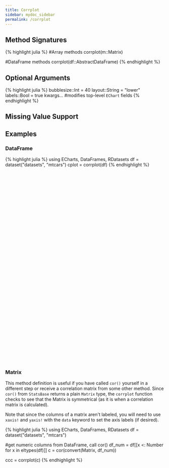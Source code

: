```yaml
---
title: Corrplot
sidebar: mydoc_sidebar
permalink: /corrplot
---
```


## Method Signatures
{% highlight julia %}
#Array methods
corrplot(m::Matrix)

#DataFrame methods
corrplot(df::AbstractDataFrame)
{% endhighlight %}

## Optional Arguments
{% highlight julia %}
bubblesize::Int = 40
layout::String = "lower"
labels::Bool = true
kwargs... #modifies top-level `EChart` fields
{% endhighlight %}

## Missing Value Support

## Examples

### DataFrame
{% highlight julia %}
using ECharts, DataFrames, RDatasets
df = dataset("datasets", "mtcars")
cplot = corrplot(df)
{% endhighlight %}

<div id="cplot" style="height:600px;width:600px;"></div>
<script type="text/javascript">

    // Initialize after dom ready
    var myChart = echarts.init(document.getElementById("cplot"), JSON.parse(roma()));

    // Load data into the ECharts instance
    myChart.setOption(
{"xAxis":[{"splitNumber":5,"axisLabel":{"show":true,"interval":"auto","rotate":0,"inside":false,"formatter":"{value}","margin":8},"data":["MPG","Cyl","Disp","HP","DRat","WT","QSec","VS","AM","Gear","Carb"],"scale":false,"gridIndex":0,"minInterval":0,"zlevel":0,"triggerEvent":false,"z":0,"inverse":false,"nameLocation":"middle","nameGap":30,"silent":true,"type":"category"}],"visualMap":{"left":"right","max":1.0,"min":-1.0,"top":"middle","inRange":{"color":["rgb(178, 24, 43)","rgb(214, 96, 77)","rgb(244,165,130)","rgb(253,219,199)","rgb(247,247,247)","rgb(209,229,240)","rgb(146,197,222)","rgb( 67,147,195)","rgb( 33,102,172)"]},"calculable":true,"precision":2},"ec_charttype":"corrplot","series":[{"label":{"textStyle":{"fontFamily":"sans-serif","fontStyle":"normal","color":"black","fontSize":14,"fontWeight":"bold"},"show":true,"position":"inside","formatter":function (params) {return params.data[2].toFixed(2);}},"yAxisIndex":0,"symbolSize":function (data) {return 45 * Math.sqrt(Math.abs(data[2]))},"xAxisIndex":0,"smooth":false,"data":[[0.0,0.0,1.0],[0.0,1.0,-0.8521619594266129],[0.0,2.0,-0.8475513792624785],[0.0,3.0,-0.7761683718265862],[0.0,4.0,0.6811719078067491],[0.0,5.0,-0.8676593765172278],[0.0,6.0,0.41868403392177816],[0.0,7.0,0.6640389191275928],[0.0,8.0,0.5998324294546477],[0.0,9.0,0.4802847573388421],[0.0,10.0,-0.5509250739024587],[1.0,0.0,0.0],[1.0,1.0,1.0],[1.0,2.0,0.9020328721469989],[1.0,3.0,0.8324474527218194],[1.0,4.0,-0.6999381138287699],[1.0,5.0,0.7824957944632408],[1.0,6.0,-0.5912420737688684],[1.0,7.0,-0.8108117960830052],[1.0,8.0,-0.5226070469006754],[1.0,9.0,-0.49268659938947124],[1.0,10.0,0.5269882937496432],[2.0,0.0,0.0],[2.0,1.0,0.0],[2.0,2.0,1.0],[2.0,3.0,0.7909485863698066],[2.0,4.0,-0.7102139271692701],[2.0,5.0,0.8879799220581378],[2.0,6.0,-0.4336978808110138],[2.0,7.0,-0.7104158907906003],[2.0,8.0,-0.591227040063948],[2.0,9.0,-0.5555691985624827],[2.0,10.0,0.3949768648689692],[3.0,0.0,0.0],[3.0,1.0,0.0],[3.0,2.0,0.0],[3.0,3.0,1.0],[3.0,4.0,-0.4487591168729195],[3.0,5.0,0.6587478873447591],[3.0,6.0,-0.7082233888619532],[3.0,7.0,-0.7230967373524496],[3.0,8.0,-0.243204257185851],[3.0,9.0,-0.12570425822547415],[3.0,10.0,0.7498124715491101],[4.0,0.0,0.0],[4.0,1.0,0.0],[4.0,2.0,0.0],[4.0,3.0,0.0],[4.0,4.0,1.0],[4.0,5.0,-0.7124406466973717],[4.0,6.0,0.09120475965118299],[4.0,7.0,0.4402784649553493],[4.0,8.0,0.71271112722627],[4.0,9.0,0.6996101319346648],[4.0,10.0,-0.09078979886886729],[5.0,0.0,0.0],[5.0,1.0,0.0],[5.0,2.0,0.0],[5.0,3.0,0.0],[5.0,4.0,0.0],[5.0,5.0,1.0],[5.0,6.0,-0.17471587871340485],[5.0,7.0,-0.554915677663994],[5.0,8.0,-0.692495258839484],[5.0,9.0,-0.5832869965366478],[5.0,10.0,0.427605937735487],[6.0,0.0,0.0],[6.0,1.0,0.0],[6.0,2.0,0.0],[6.0,3.0,0.0],[6.0,4.0,0.0],[6.0,5.0,0.0],[6.0,6.0,1.0],[6.0,7.0,0.7445354435262542],[6.0,8.0,-0.2298608621848829],[6.0,9.0,-0.212682229720365],[6.0,10.0,-0.6562492283380588],[7.0,0.0,0.0],[7.0,1.0,0.0],[7.0,2.0,0.0],[7.0,3.0,0.0],[7.0,4.0,0.0],[7.0,5.0,0.0],[7.0,6.0,0.0],[7.0,7.0,1.0],[7.0,8.0,0.1683451245853586],[7.0,9.0,0.20602334873357925],[7.0,10.0,-0.5696071410068426],[8.0,0.0,0.0],[8.0,1.0,0.0],[8.0,2.0,0.0],[8.0,3.0,0.0],[8.0,4.0,0.0],[8.0,5.0,0.0],[8.0,6.0,0.0],[8.0,7.0,0.0],[8.0,8.0,1.0],[8.0,9.0,0.7940587602563435],[8.0,10.0,0.057534351070504114],[9.0,0.0,0.0],[9.0,1.0,0.0],[9.0,2.0,0.0],[9.0,3.0,0.0],[9.0,4.0,0.0],[9.0,5.0,0.0],[9.0,6.0,0.0],[9.0,7.0,0.0],[9.0,8.0,0.0],[9.0,9.0,1.0],[9.0,10.0,0.2740728363575223],[10.0,0.0,0.0],[10.0,1.0,0.0],[10.0,2.0,0.0],[10.0,3.0,0.0],[10.0,4.0,0.0],[10.0,5.0,0.0],[10.0,6.0,0.0],[10.0,7.0,0.0],[10.0,8.0,0.0],[10.0,9.0,0.0],[10.0,10.0,1.0]],"markLine":{"data":[],"lineStyle":{}},"type":"scatter"}],"theme":{"geo":{"label":{"normal":{"textStyle":{"color":"#000000"}},"emphasis":{"textStyle":{"color":"rgb(100,0,0)"}}},"itemStyle":{"normal":{"borderColor":"#444444","borderWidth":0.5,"areaColor":"#eeeeee"},"emphasis":{"borderColor":"#444444","borderWidth":1,"areaColor":"rgba(255,215,0,0.8)"}}},"parallel":{"itemStyle":{"normal":{"borderWidth":0,"borderColor":"#ccc"},"emphasis":{"borderWidth":0,"borderColor":"#ccc"}}},"markPoint":{"label":{"normal":{"textStyle":{"color":"#eeeeee"}},"emphasis":{"textStyle":{"color":"#eeeeee"}}}},"visualMap":{"color":["#e01f54","#e7dbc3"]},"funnel":{"itemStyle":{"normal":{"borderWidth":0,"borderColor":"#ccc"},"emphasis":{"borderWidth":0,"borderColor":"#ccc"}}},"bar":{"itemStyle":{"normal":{"barBorderColor":"#ccc","barBorderWidth":0},"emphasis":{"barBorderColor":"#ccc","barBorderWidth":0}}},"map":{"label":{"normal":{"textStyle":{"color":"#000000"}},"emphasis":{"textStyle":{"color":"rgb(100,0,0)"}}},"itemStyle":{"normal":{"borderColor":"#444444","borderWidth":0.5,"areaColor":"#eeeeee"},"emphasis":{"borderColor":"#444444","borderWidth":1,"areaColor":"rgba(255,215,0,0.8)"}}},"scatter":{"itemStyle":{"normal":{"borderWidth":0,"borderColor":"#ccc"},"emphasis":{"borderWidth":0,"borderColor":"#ccc"}}},"pie":{"itemStyle":{"normal":{"borderWidth":0,"borderColor":"#ccc"},"emphasis":{"borderWidth":0,"borderColor":"#ccc"}}},"graph":{"label":{"normal":{"textStyle":{"color":"#eeeeee"}}},"symbolSize":4,"itemStyle":{"normal":{"borderWidth":0,"borderColor":"#ccc"}},"smooth":false,"symbol":"emptyCircle","color":["#e01f54","#001852","#f5e8c8","#b8d2c7","#c6b38e","#a4d8c2","#f3d999","#d3758f","#dcc392","#2e4783","#82b6e9","#ff6347","#a092f1","#0a915d","#eaf889","#6699FF","#ff6666","#3cb371","#d5b158","#38b6b6"],"lineStyle":{"normal":{"color":"#aaaaaa","width":1}}},"backgroundColor":"rgba(0,0,0,0)","line":{"symbolSize":4,"itemStyle":{"normal":{"borderWidth":1}},"smooth":false,"symbol":"emptyCircle","lineStyle":{"normal":{"width":2}}},"candlestick":{"itemStyle":{"normal":{"borderColor0":"#b8d2c7","color":"#e01f54","borderColor":"#f5e8c8","borderWidth":1,"color0":"#001852"}}},"sankey":{"itemStyle":{"normal":{"borderWidth":0,"borderColor":"#ccc"},"emphasis":{"borderWidth":0,"borderColor":"#ccc"}}},"valueAxis":{"axisLine":{"show":true,"lineStyle":{"color":"#333"}},"axisLabel":{"textStyle":{"color":"#333"},"show":true},"splitLine":{"show":true,"lineStyle":{"color":["#ccc"]}},"splitArea":{"areaStyle":{"color":["rgba(250,250,250,0.3)","rgba(200,200,200,0.3)"]},"show":false},"axisTick":{"show":true,"lineStyle":{"color":"#333"}}},"toolbox":{"iconStyle":{"normal":{"borderColor":"#999999"},"emphasis":{"borderColor":"#666666"}}},"categoryAxis":{"axisLine":{"show":true,"lineStyle":{"color":"#333"}},"axisLabel":{"textStyle":{"color":"#333"},"show":true},"splitLine":{"show":false,"lineStyle":{"color":["#ccc"]}},"splitArea":{"areaStyle":{"color":["rgba(250,250,250,0.3)","rgba(200,200,200,0.3)"]},"show":false},"axisTick":{"show":true,"lineStyle":{"color":"#333"}}},"tooltip":{"axisPointer":{"crossStyle":{"color":"#cccccc","width":1},"lineStyle":{"color":"#cccccc","width":1}}},"timeline":{"label":{"normal":{"textStyle":{"color":"#293c55"}},"emphasis":{"textStyle":{"color":"#293c55"}}},"controlStyle":{"normal":{"color":"#293c55","borderColor":"#293c55","borderWidth":0.5},"emphasis":{"color":"#293c55","borderColor":"#293c55","borderWidth":0.5}},"checkpointStyle":{"color":"#e43c59","borderColor":"rgba(194,53,49,0.5)"},"itemStyle":{"normal":{"color":"#293c55","borderWidth":1},"emphasis":{"color":"#a9334c"}},"lineStyle":{"color":"#293c55","width":1}},"radar":{"symbolSize":4,"itemStyle":{"normal":{"borderWidth":1}},"smooth":false,"symbol":"emptyCircle","lineStyle":{"normal":{"width":2}}},"logAxis":{"axisLine":{"show":true,"lineStyle":{"color":"#333"}},"axisLabel":{"textStyle":{"color":"#333"},"show":true},"splitLine":{"show":true,"lineStyle":{"color":["#ccc"]}},"splitArea":{"areaStyle":{"color":["rgba(250,250,250,0.3)","rgba(200,200,200,0.3)"]},"show":false},"axisTick":{"show":true,"lineStyle":{"color":"#333"}}},"textStyle":{},"gauge":{"itemStyle":{"normal":{"borderWidth":0,"borderColor":"#ccc"},"emphasis":{"borderWidth":0,"borderColor":"#ccc"}}},"boxplot":{"itemStyle":{"normal":{"borderWidth":0,"borderColor":"#ccc"},"emphasis":{"borderWidth":0,"borderColor":"#ccc"}}},"color":["#e01f54","#001852","#f5e8c8","#b8d2c7","#c6b38e","#a4d8c2","#f3d999","#d3758f","#dcc392","#2e4783","#82b6e9","#ff6347","#a092f1","#0a915d","#eaf889","#6699FF","#ff6666","#3cb371","#d5b158","#38b6b6"],"title":{"textStyle":{"color":"#333333"},"subtextStyle":{"color":"#aaaaaa"}},"dataZoom":{"dataBackgroundColor":"rgba(47,69,84,0.3)","textStyle":{"color":"#333333"},"handleSize":"100%","handleColor":"#a7b7cc","fillerColor":"rgba(167,183,204,0.4)","backgroundColor":"rgba(47,69,84,0)"},"timeAxis":{"axisLine":{"show":true,"lineStyle":{"color":"#333"}},"axisLabel":{"textStyle":{"color":"#333"},"show":true},"splitLine":{"show":true,"lineStyle":{"color":["#ccc"]}},"splitArea":{"areaStyle":{"color":["rgba(250,250,250,0.3)","rgba(200,200,200,0.3)"]},"show":false},"axisTick":{"show":true,"lineStyle":{"color":"#333"}}},"legend":{"textStyle":{"color":"#333333"}}},"yAxis":[{"splitNumber":5,"axisLabel":{"show":true,"interval":"auto","rotate":0,"inside":false,"formatter":"{value}","margin":8},"data":["MPG","Cyl","Disp","HP","DRat","WT","QSec","VS","AM","Gear","Carb"],"scale":false,"gridIndex":0,"minInterval":0,"zlevel":0,"triggerEvent":false,"z":0,"inverse":true,"nameLocation":"middle","nameGap":30,"silent":true,"type":"category"}],"toolbox":{"feature":{},"orient":"vertical","itemSize":15,"height":"auto","zlevel":0,"z":2,"itemGap":20,"right":"auto","top":"center","width":"auto","show":false,"showTitle":true},"ec_width":650,"ec_height":650,"tooltip":{"triggerOn":"mousemove","enterable":true,"borderColor":"#333","transitionDuration":0.4,"hideDelay":100,"padding":5,"showDelay":0,"borderWidth":0,"showContent":true,"backgroundColor":"rgba(50,50,50,0.7)","trigger":"item","alwaysShowContent":false,"confine":false,"show":true},"grid":[{"height":"auto","show":false,"width":"auto","backgroundColor":"transparent"}],"title":[{"left":"left","borderColor":"transparent","bottom":"auto","padding":5,"zlevel":0,"borderWidth":1,"target":"blank","z":2,"itemGap":5,"shadowOffsetY":0,"shadowOffsetX":0,"right":"auto","top":"auto","subtarget":"blank","show":true}],"ec_renderer":"canvas"}        );
</script>

### Matrix

This method definition is useful if you have called `cor()` yourself in a different step or receive a correlation matrix from some other method. Since `cor()` from `StatsBase` returns a plain `Matrix` type, the `corrplot` function checks to see that the Matrix is symmetrical (as it is when a correlation matrix is calculated).

Note that since the columns of a matrix aren't labeled, you will need to use `xaxis!` and `yaxis!` with the `data` keyword to set the axis labels (if desired).

{% highlight julia %}
using ECharts, DataFrames, RDatasets
df = dataset("datasets", "mtcars")

#get numeric columns from DataFrame, call cor()
df_num = df[[x <: Number for x in eltypes(df)]]
c = cor(convert(Matrix, df_num))

ccc = corrplot(c)
{% endhighlight %}

<div id="cplot2" style="height:600px;width:600px;"></div>
<script type="text/javascript">

    // Initialize after dom ready
    var myChart = echarts.init(document.getElementById("cplot2"), JSON.parse(roma()));

    // Load data into the ECharts instance
    myChart.setOption(
{"xAxis":[{"splitNumber":5,"axisLabel":{"show":true,"interval":"auto","rotate":0,"inside":false,"formatter":"{value}","margin":8},"data":[1,2,3,4,5,6,7,8,9,10,11],"scale":false,"gridIndex":0,"minInterval":0,"zlevel":0,"triggerEvent":false,"z":0,"inverse":false,"nameLocation":"middle","nameGap":30,"silent":true,"type":"category"}],"visualMap":{"left":"right","max":1.0,"min":-1.0,"top":"middle","inRange":{"color":["rgb(178, 24, 43)","rgb(214, 96, 77)","rgb(244,165,130)","rgb(253,219,199)","rgb(247,247,247)","rgb(209,229,240)","rgb(146,197,222)","rgb( 67,147,195)","rgb( 33,102,172)"]},"calculable":true,"precision":2},"ec_charttype":"corrplot","series":[{"label":{"textStyle":{"fontFamily":"sans-serif","fontStyle":"normal","color":"black","fontSize":14,"fontWeight":"bold"},"show":true,"position":"inside","formatter":function (params) {return params.data[2].toFixed(2);}},"yAxisIndex":0,"symbolSize":function (data) {return 45 * Math.sqrt(Math.abs(data[2]))},"xAxisIndex":0,"smooth":false,"data":[[0.0,0.0,1.0],[0.0,1.0,-0.8521619594266129],[0.0,2.0,-0.8475513792624785],[0.0,3.0,-0.7761683718265862],[0.0,4.0,0.6811719078067491],[0.0,5.0,-0.8676593765172278],[0.0,6.0,0.41868403392177816],[0.0,7.0,0.6640389191275928],[0.0,8.0,0.5998324294546477],[0.0,9.0,0.4802847573388421],[0.0,10.0,-0.5509250739024587],[1.0,0.0,0.0],[1.0,1.0,1.0],[1.0,2.0,0.9020328721469989],[1.0,3.0,0.8324474527218194],[1.0,4.0,-0.6999381138287699],[1.0,5.0,0.7824957944632408],[1.0,6.0,-0.5912420737688684],[1.0,7.0,-0.8108117960830052],[1.0,8.0,-0.5226070469006754],[1.0,9.0,-0.49268659938947124],[1.0,10.0,0.5269882937496432],[2.0,0.0,0.0],[2.0,1.0,0.0],[2.0,2.0,1.0],[2.0,3.0,0.7909485863698066],[2.0,4.0,-0.7102139271692701],[2.0,5.0,0.8879799220581378],[2.0,6.0,-0.4336978808110138],[2.0,7.0,-0.7104158907906003],[2.0,8.0,-0.591227040063948],[2.0,9.0,-0.5555691985624827],[2.0,10.0,0.3949768648689692],[3.0,0.0,0.0],[3.0,1.0,0.0],[3.0,2.0,0.0],[3.0,3.0,1.0],[3.0,4.0,-0.4487591168729195],[3.0,5.0,0.6587478873447591],[3.0,6.0,-0.7082233888619532],[3.0,7.0,-0.7230967373524496],[3.0,8.0,-0.243204257185851],[3.0,9.0,-0.12570425822547415],[3.0,10.0,0.7498124715491101],[4.0,0.0,0.0],[4.0,1.0,0.0],[4.0,2.0,0.0],[4.0,3.0,0.0],[4.0,4.0,1.0],[4.0,5.0,-0.7124406466973717],[4.0,6.0,0.09120475965118299],[4.0,7.0,0.4402784649553493],[4.0,8.0,0.71271112722627],[4.0,9.0,0.6996101319346648],[4.0,10.0,-0.09078979886886729],[5.0,0.0,0.0],[5.0,1.0,0.0],[5.0,2.0,0.0],[5.0,3.0,0.0],[5.0,4.0,0.0],[5.0,5.0,1.0],[5.0,6.0,-0.17471587871340485],[5.0,7.0,-0.554915677663994],[5.0,8.0,-0.692495258839484],[5.0,9.0,-0.5832869965366478],[5.0,10.0,0.427605937735487],[6.0,0.0,0.0],[6.0,1.0,0.0],[6.0,2.0,0.0],[6.0,3.0,0.0],[6.0,4.0,0.0],[6.0,5.0,0.0],[6.0,6.0,1.0],[6.0,7.0,0.7445354435262542],[6.0,8.0,-0.2298608621848829],[6.0,9.0,-0.212682229720365],[6.0,10.0,-0.6562492283380588],[7.0,0.0,0.0],[7.0,1.0,0.0],[7.0,2.0,0.0],[7.0,3.0,0.0],[7.0,4.0,0.0],[7.0,5.0,0.0],[7.0,6.0,0.0],[7.0,7.0,1.0],[7.0,8.0,0.1683451245853586],[7.0,9.0,0.20602334873357925],[7.0,10.0,-0.5696071410068426],[8.0,0.0,0.0],[8.0,1.0,0.0],[8.0,2.0,0.0],[8.0,3.0,0.0],[8.0,4.0,0.0],[8.0,5.0,0.0],[8.0,6.0,0.0],[8.0,7.0,0.0],[8.0,8.0,1.0],[8.0,9.0,0.7940587602563435],[8.0,10.0,0.057534351070504114],[9.0,0.0,0.0],[9.0,1.0,0.0],[9.0,2.0,0.0],[9.0,3.0,0.0],[9.0,4.0,0.0],[9.0,5.0,0.0],[9.0,6.0,0.0],[9.0,7.0,0.0],[9.0,8.0,0.0],[9.0,9.0,1.0],[9.0,10.0,0.2740728363575223],[10.0,0.0,0.0],[10.0,1.0,0.0],[10.0,2.0,0.0],[10.0,3.0,0.0],[10.0,4.0,0.0],[10.0,5.0,0.0],[10.0,6.0,0.0],[10.0,7.0,0.0],[10.0,8.0,0.0],[10.0,9.0,0.0],[10.0,10.0,1.0]],"markLine":{"data":[],"lineStyle":{}},"type":"scatter"}],"theme":{"geo":{"label":{"normal":{"textStyle":{"color":"#000000"}},"emphasis":{"textStyle":{"color":"rgb(100,0,0)"}}},"itemStyle":{"normal":{"borderColor":"#444444","borderWidth":0.5,"areaColor":"#eeeeee"},"emphasis":{"borderColor":"#444444","borderWidth":1,"areaColor":"rgba(255,215,0,0.8)"}}},"parallel":{"itemStyle":{"normal":{"borderWidth":0,"borderColor":"#ccc"},"emphasis":{"borderWidth":0,"borderColor":"#ccc"}}},"markPoint":{"label":{"normal":{"textStyle":{"color":"#eeeeee"}},"emphasis":{"textStyle":{"color":"#eeeeee"}}}},"visualMap":{"color":["#e01f54","#e7dbc3"]},"funnel":{"itemStyle":{"normal":{"borderWidth":0,"borderColor":"#ccc"},"emphasis":{"borderWidth":0,"borderColor":"#ccc"}}},"bar":{"itemStyle":{"normal":{"barBorderColor":"#ccc","barBorderWidth":0},"emphasis":{"barBorderColor":"#ccc","barBorderWidth":0}}},"map":{"label":{"normal":{"textStyle":{"color":"#000000"}},"emphasis":{"textStyle":{"color":"rgb(100,0,0)"}}},"itemStyle":{"normal":{"borderColor":"#444444","borderWidth":0.5,"areaColor":"#eeeeee"},"emphasis":{"borderColor":"#444444","borderWidth":1,"areaColor":"rgba(255,215,0,0.8)"}}},"scatter":{"itemStyle":{"normal":{"borderWidth":0,"borderColor":"#ccc"},"emphasis":{"borderWidth":0,"borderColor":"#ccc"}}},"pie":{"itemStyle":{"normal":{"borderWidth":0,"borderColor":"#ccc"},"emphasis":{"borderWidth":0,"borderColor":"#ccc"}}},"graph":{"label":{"normal":{"textStyle":{"color":"#eeeeee"}}},"symbolSize":4,"itemStyle":{"normal":{"borderWidth":0,"borderColor":"#ccc"}},"smooth":false,"symbol":"emptyCircle","color":["#e01f54","#001852","#f5e8c8","#b8d2c7","#c6b38e","#a4d8c2","#f3d999","#d3758f","#dcc392","#2e4783","#82b6e9","#ff6347","#a092f1","#0a915d","#eaf889","#6699FF","#ff6666","#3cb371","#d5b158","#38b6b6"],"lineStyle":{"normal":{"color":"#aaaaaa","width":1}}},"backgroundColor":"rgba(0,0,0,0)","line":{"symbolSize":4,"itemStyle":{"normal":{"borderWidth":1}},"smooth":false,"symbol":"emptyCircle","lineStyle":{"normal":{"width":2}}},"candlestick":{"itemStyle":{"normal":{"borderColor0":"#b8d2c7","color":"#e01f54","borderColor":"#f5e8c8","borderWidth":1,"color0":"#001852"}}},"sankey":{"itemStyle":{"normal":{"borderWidth":0,"borderColor":"#ccc"},"emphasis":{"borderWidth":0,"borderColor":"#ccc"}}},"valueAxis":{"axisLine":{"show":true,"lineStyle":{"color":"#333"}},"axisLabel":{"textStyle":{"color":"#333"},"show":true},"splitLine":{"show":true,"lineStyle":{"color":["#ccc"]}},"splitArea":{"areaStyle":{"color":["rgba(250,250,250,0.3)","rgba(200,200,200,0.3)"]},"show":false},"axisTick":{"show":true,"lineStyle":{"color":"#333"}}},"toolbox":{"iconStyle":{"normal":{"borderColor":"#999999"},"emphasis":{"borderColor":"#666666"}}},"categoryAxis":{"axisLine":{"show":true,"lineStyle":{"color":"#333"}},"axisLabel":{"textStyle":{"color":"#333"},"show":true},"splitLine":{"show":false,"lineStyle":{"color":["#ccc"]}},"splitArea":{"areaStyle":{"color":["rgba(250,250,250,0.3)","rgba(200,200,200,0.3)"]},"show":false},"axisTick":{"show":true,"lineStyle":{"color":"#333"}}},"tooltip":{"axisPointer":{"crossStyle":{"color":"#cccccc","width":1},"lineStyle":{"color":"#cccccc","width":1}}},"timeline":{"label":{"normal":{"textStyle":{"color":"#293c55"}},"emphasis":{"textStyle":{"color":"#293c55"}}},"controlStyle":{"normal":{"color":"#293c55","borderColor":"#293c55","borderWidth":0.5},"emphasis":{"color":"#293c55","borderColor":"#293c55","borderWidth":0.5}},"checkpointStyle":{"color":"#e43c59","borderColor":"rgba(194,53,49,0.5)"},"itemStyle":{"normal":{"color":"#293c55","borderWidth":1},"emphasis":{"color":"#a9334c"}},"lineStyle":{"color":"#293c55","width":1}},"radar":{"symbolSize":4,"itemStyle":{"normal":{"borderWidth":1}},"smooth":false,"symbol":"emptyCircle","lineStyle":{"normal":{"width":2}}},"logAxis":{"axisLine":{"show":true,"lineStyle":{"color":"#333"}},"axisLabel":{"textStyle":{"color":"#333"},"show":true},"splitLine":{"show":true,"lineStyle":{"color":["#ccc"]}},"splitArea":{"areaStyle":{"color":["rgba(250,250,250,0.3)","rgba(200,200,200,0.3)"]},"show":false},"axisTick":{"show":true,"lineStyle":{"color":"#333"}}},"textStyle":{},"gauge":{"itemStyle":{"normal":{"borderWidth":0,"borderColor":"#ccc"},"emphasis":{"borderWidth":0,"borderColor":"#ccc"}}},"boxplot":{"itemStyle":{"normal":{"borderWidth":0,"borderColor":"#ccc"},"emphasis":{"borderWidth":0,"borderColor":"#ccc"}}},"color":["#e01f54","#001852","#f5e8c8","#b8d2c7","#c6b38e","#a4d8c2","#f3d999","#d3758f","#dcc392","#2e4783","#82b6e9","#ff6347","#a092f1","#0a915d","#eaf889","#6699FF","#ff6666","#3cb371","#d5b158","#38b6b6"],"title":{"textStyle":{"color":"#333333"},"subtextStyle":{"color":"#aaaaaa"}},"dataZoom":{"dataBackgroundColor":"rgba(47,69,84,0.3)","textStyle":{"color":"#333333"},"handleSize":"100%","handleColor":"#a7b7cc","fillerColor":"rgba(167,183,204,0.4)","backgroundColor":"rgba(47,69,84,0)"},"timeAxis":{"axisLine":{"show":true,"lineStyle":{"color":"#333"}},"axisLabel":{"textStyle":{"color":"#333"},"show":true},"splitLine":{"show":true,"lineStyle":{"color":["#ccc"]}},"splitArea":{"areaStyle":{"color":["rgba(250,250,250,0.3)","rgba(200,200,200,0.3)"]},"show":false},"axisTick":{"show":true,"lineStyle":{"color":"#333"}}},"legend":{"textStyle":{"color":"#333333"}}},"yAxis":[{"splitNumber":5,"axisLabel":{"show":true,"interval":"auto","rotate":0,"inside":false,"formatter":"{value}","margin":8},"data":[1,2,3,4,5,6,7,8,9,10,11],"scale":false,"gridIndex":0,"minInterval":0,"zlevel":0,"triggerEvent":false,"z":0,"inverse":true,"nameLocation":"middle","nameGap":30,"silent":true,"type":"category"}],"toolbox":{"feature":{},"orient":"vertical","itemSize":15,"height":"auto","zlevel":0,"z":2,"itemGap":20,"right":"auto","top":"center","width":"auto","show":false,"showTitle":true},"ec_width":650,"ec_height":650,"tooltip":{"triggerOn":"mousemove","enterable":true,"borderColor":"#333","transitionDuration":0.4,"hideDelay":100,"padding":5,"showDelay":0,"borderWidth":0,"showContent":true,"backgroundColor":"rgba(50,50,50,0.7)","trigger":"item","alwaysShowContent":false,"confine":false,"show":true},"grid":[{"height":"auto","show":false,"width":"auto","backgroundColor":"transparent"}],"title":[{"left":"left","borderColor":"transparent","bottom":"auto","padding":5,"zlevel":0,"borderWidth":1,"target":"blank","z":2,"itemGap":5,"shadowOffsetY":0,"shadowOffsetX":0,"right":"auto","top":"auto","subtarget":"blank","show":true}],"ec_renderer":"canvas"}        );
</script>
